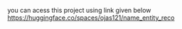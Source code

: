 you can acess this project using link given below
https://huggingface.co/spaces/ojas121/name_entity_reco
